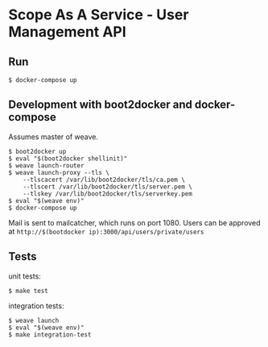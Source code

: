 # Scope As A Service - User Management API

## Run

```
$ docker-compose up
```

## Development with boot2docker and docker-compose

Assumes master of weave.

```
$ boot2docker up
$ eval "$(boot2docker shellinit)"
$ weave launch-router
$ weave launch-proxy --tls \
    --tlscacert /var/lib/boot2docker/tls/ca.pem \
    --tlscert /var/lib/boot2docker/tls/server.pem \
    --tlskey /var/lib/boot2docker/tls/serverkey.pem
$ eval "$(weave env)"
$ docker-compose up
```

Mail is sent to mailcatcher, which runs on port 1080.
Users can be approved at `http://$(bootdocker ip):3000/api/users/private/users`

## Tests

unit tests:

```
$ make test
```

integration tests:

```
$ weave launch
$ eval "$(weave env)"
$ make integration-test
```
